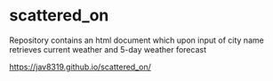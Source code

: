 # scattered_on

Repository contains an html document which upon input of city name retrieves current weather and 5-day weather forecast

https://jav8319.github.io/scattered_on/
